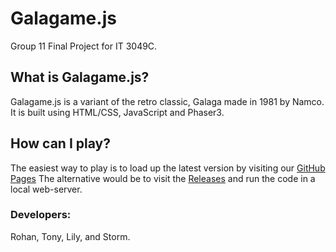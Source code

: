 # Galagame.js
Group 11 Final Project for IT 3049C.

## What is Galagame.js?
Galagame.js is a variant of the retro classic, Galaga made in 1981 by Namco. It is built using HTML/CSS, JavaScript and Phaser3.

## How can I play?
The easiest way to play is to load up the latest version by visiting our [GitHub Pages](https://hamilsu.github.io/Galagame.js/)
The alternative would be to visit the [Releases](https://github.com/hamilsu/Galagame.js/releases) and run the code in a local web-server.

### Developers:
Rohan, Tony, Lily, and Storm.